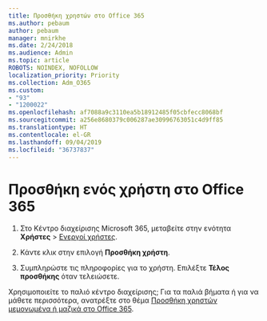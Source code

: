 ```yaml
---
title: Προσθήκη χρηστών στο Office 365
ms.author: pebaum
author: pebaum
manager: mnirkhe
ms.date: 2/24/2018
ms.audience: Admin
ms.topic: article
ROBOTS: NOINDEX, NOFOLLOW
localization_priority: Priority
ms.collection: Adm_O365
ms.custom:
- "93"
- "1200022"
ms.openlocfilehash: af7088a9c3110ea5b18912485f05cbfecc8068bf
ms.sourcegitcommit: a256e8680379c006287ae30996763051c4d9ff85
ms.translationtype: HT
ms.contentlocale: el-GR
ms.lasthandoff: 09/04/2019
ms.locfileid: "36737837"
---
```

# <a name="add-a-user-to-office-365"></a>Προσθήκη ενός χρήστη στο Office 365

1. Στο Κέντρο διαχείρισης Microsoft 365, μεταβείτε στην ενότητα **Χρήστες** >  [Ενεργοί χρήστες](https://admin.microsoft.com/Adminportal/Home?source=applauncher#/users).

2. Κάντε κλικ στην επιλογή **Προσθήκη χρήστη**.

3. Συμπληρώστε τις πληροφορίες για το χρήστη. Επιλέξτε **Τέλος προσθήκης** όταν τελειώσετε.

Χρησιμοποιείτε το παλιό κέντρο διαχείρισης; Για τα παλιά βήματα ή για να μάθετε περισσότερα, ανατρέξτε στο θέμα [Προσθήκη χρηστών μεμονωμένα ή μαζικά στο Office 365](https://docs.microsoft.com/office365/admin/add-users/add-users).
  